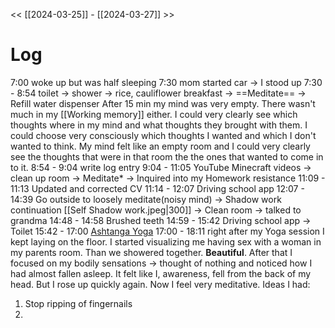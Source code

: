 << [[2024-03-25]] - [[2024-03-27]] >>

# Log
7:00 woke up but was half sleeping
7:30 mom started car -> I stood up
7:30 - 8:54 toilet -> shower -> rice, cauliflower breakfast -> ==Meditate== -> Refill water dispenser
After 15 min my mind was very empty. There wasn't much in my [[Working memory]] either. I could very clearly see which thoughts where in my mind and what thoughts they brought with them. I could choose very consciously which thoughts I wanted and which I don't wanted to think. My mind felt like an empty room and I could very clearly see the thoughts that were in that room the the ones that wanted to come in to it.
8:54 - 9:04 write log entry
9:04 - 11:05 YouTube Minecraft videos -> clean up room -> Meditate* -> Inquired into my Homework resistance
11:09 - 11:13 Updated and corrected CV
11:14 - 12:07 Driving school app
12:07 - 14:39 Go outside to loosely meditate(noisy mind) -> Shadow work continuation [[Self Shadow work.jpeg|300]] -> Clean room -> talked to grandma 
14:48 - 14:58 Brushed teeth
14:59 - 15:42 Driving school app -> Toilet
15:42 - 17:00 [Ashtanga Yoga](https://youtu.be/1Krp4W0TlAU?si=pp7bjl730POYeWeh)
17:00 - 18:11 right after my Yoga session I kept laying on the floor. I started visualizing me having sex with a woman in my parents room. Than we showered together. **Beautiful**.
After that I focused on my bodily sensations -> thought of nothing and noticed how I had almost fallen asleep. It felt like I, awareness, fell from the back of my head. But I rose up quickly again.
Now I feel very meditative.
Ideas I had:
1. Stop ripping of fingernails
2. 